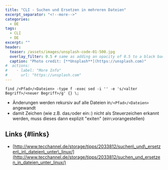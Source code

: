 ```yaml
---
title: "CLI - Suchen und Ersetzen in mehreren Dateien"
excerpt_separator: "<!--more-->"
categories:
  - DE
tags:
  - CLI
  - DE
excerpt: ""
header:
  teaser: /assets/images/unsplash-code-01-500.jpg
  overlay_filter: 0.5 # same as adding an opacity of 0.5 to a black background
  caption: "Photo credit: [**Unsplash**](https://unsplash.com)"
#  actions:
#    - label: "More Info"
#      url: "https://unsplash.com"
---
```


```
find /<Pfad>/<Dateien> -type f -exec sed -i '' -e 's/<alter Begriff>/<neuer Begriff>/g' {} \;
```

* Änderungen werden rekursiv auf alle Dateien in`/<Pfad>/<Dateien>` angewandt
* damit Zeichen (wie z.B. das`/`oder ein`:`) nicht als Steuerzeichen erkannt werden, muss dieses dann explizit "exiten"  (ein`\`vorangestellen)

## Links {#links}

* [http://www.tecchannel.de/storage/tipps/2033812/suchen\_und\_ersetzen\_in\_dateien\_unter\_linux/](http://www.tecchannel.de/storage/tipps/2033812/suchen_und_ersetzen_in_dateien_unter_linux/)



